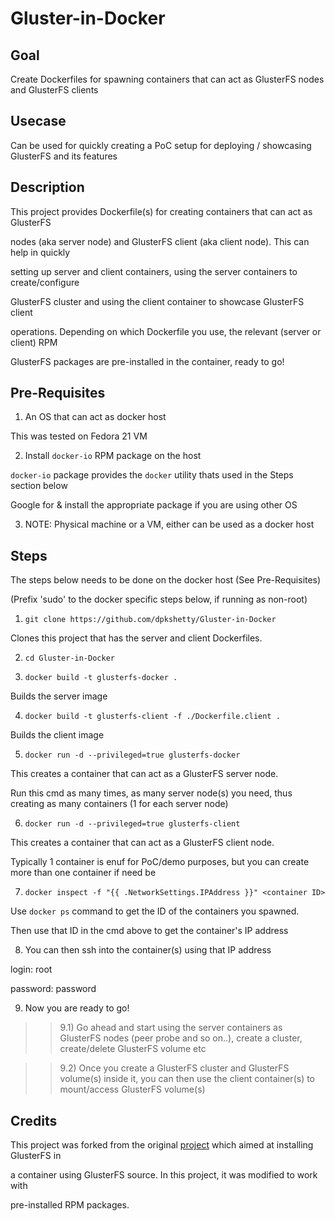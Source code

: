 Gluster-in-Docker
=================

Goal
----

Create Dockerfiles for spawning containers that can act as GlusterFS nodes and GlusterFS clients

Usecase
-------

Can be used for quickly creating a PoC setup for deploying / showcasing GlusterFS and its features

Description
-----------

This project provides Dockerfile(s) for creating containers that can act as GlusterFS

nodes (aka server node) and GlusterFS client (aka client node). This can help in quickly

setting up server and client containers, using the server containers to create/configure

GlusterFS cluster and using the client container to showcase GlusterFS client

operations. Depending on which Dockerfile you use, the relevant (server or client) RPM

GlusterFS packages are pre-installed in the container, ready to go!

Pre-Requisites
--------------

1) An OS that can act as docker host

This was tested on Fedora 21 VM

2) Install `docker-io` RPM package on the host

`docker-io` package provides the `docker` utility thats used in the Steps section below

Google for & install the appropriate package if you are using other OS

3) NOTE: Physical machine or a VM, either can be used as a docker host

Steps
-----

The steps below needs to be done on the docker host (See Pre-Requisites)

(Prefix 'sudo' to the docker specific steps below, if running as non-root)

1) ```git clone https://github.com/dpkshetty/Gluster-in-Docker```

Clones this project that has the server and client Dockerfiles.

2) ```cd Gluster-in-Docker```

3) ```docker build -t glusterfs-docker .```

Builds the server image

4) ```docker build -t glusterfs-client -f ./Dockerfile.client .```

Builds the client image

5) ```docker run -d --privileged=true glusterfs-docker```

This creates a container that can act as a GlusterFS server node.

Run this cmd as many times, as many server node(s) you need, thus creating as many
containers (1 for each server node)

6) ```docker run -d --privileged=true glusterfs-client```

This creates a container that can act as a GlusterFS client node.

Typically 1 container is enuf for PoC/demo purposes, but you can create
more than one container if need be

7) ```docker inspect -f "{{ .NetworkSettings.IPAddress }}" <container ID>```

Use `docker ps` command to get the ID of the containers you spawned.

Then use that ID in the cmd above to get the container's IP address

8) You can then ssh into the container(s) using that IP address

login: root

password: password

9) Now you are ready to go!

> > 9.1) Go ahead and start using the server containers as GlusterFS
         nodes (peer probe and so on..), create a cluster, create/delete GlusterFS
         volume etc

> > 9.2) Once you create a GlusterFS cluster and GlusterFS volume(s) inside it,
         you can then use the client container(s) to mount/access GlusterFS
         volume(s)

Credits
-------

This project was forked from the original [project] which aimed at installing GlusterFS in

a container using GlusterFS source. In this project, it was modified to work with

pre-installed RPM packages.

[project]: https://github.com/raghavendra-talur/Gluster-in-Docker
